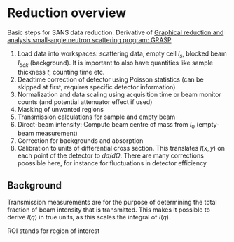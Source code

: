 # Reduction overview
Basic steps for SANS data reduction. Derivative of [Graphical reduction and analysis small-angle
neutron scattering program: GRASP](https://doi.org/10.1107/S1600576723007379)

1. Load data into workspaces: scattering data, empty cell $I_s$, blocked beam $I_{bck}$ (background). It is important to also have quantities like sample thickness $t$, counting time etc.
2. Deadtime correction of detector using Poisson statistics (can be skipped at first, requires specific detector information)
3. Normalization and data scaling using acquisition time or beam monitor counts (and potential attenuator effect if used)
4. Masking of unwanted regions
5. Transmission calculations for sample and empty beam
6. Direct-beam intensity: Compute beam centre of mass from $I_0$ (empty-beam measurement)
7. Correction for backgrounds and absorption
8. Calibration to units of differential cross section. This translates $I(x,y)$ on each point of the detector to $d\sigma/d\Omega$. There are many corrections poossible here, for instance for fluctuations in detector efficiency 

## Background
Transmission measurements are for the purpose of determining the total fraction of beam intensity that is transmitted. This makes it possible to derive $I(q)$ in true units, as this scales the integral of $I(q)$.  

ROI stands for region of interest